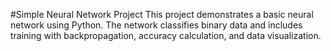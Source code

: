 #Simple Neural Network Project
This project demonstrates a basic neural network using Python. The network classifies binary data and includes training with backpropagation, accuracy calculation, and data visualization.
